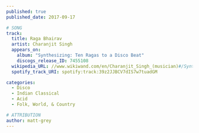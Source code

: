 ```yaml
---
published: true
published_date: 2017-09-17

# SONG
track:
  title: Raga Bhairav
  artist: Charanjit Singh
  appears_on:
    album: "Synthesizing: Ten Ragas to a Disco Beat"
    discogs_release_ID: 7455108
  wikipedia_URL: //www.wikiwand.com/en/Charanjit_Singh_(musician)#/Synthesizing:_Ten_Ragas_to_a_Disco_Beat
  spotify_track_URI: spotify:track:39z2JJBCV7dIS7w7tuadGM

categories:
  - Disco
  - Indian Classical
  - Acid
  - Folk, World, & Country

# ATTRIBUTION
author: matt-grey
---
```

